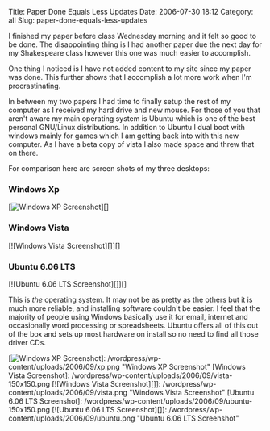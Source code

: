 Title: Paper Done Equals Less Updates
Date: 2006-07-30 18:12
Category: all
Slug: paper-done-equals-less-updates

I finished my paper before class Wednesday morning and it felt so good
to be done. The disappointing thing is I had another paper due the next
day for my Shakespeare class however this one was much easier to
accomplish.

One thing I noticed is I have not added content to my site since my
paper was done. This further shows that I accomplish a lot more work
when I'm procrastinating.

In between my two papers I had time to finally setup the rest of my
computer as I received my hard drive and new mouse. For those of you
that aren't aware my main operating system is Ubuntu which is one of the
best personal GNU/Linux distributions. In addition to Ubuntu I dual boot
with windows mainly for games which I am getting back into with this new
computer. As I have a beta copy of vista I also made space and threw
that on there.

For comparison here are screen shots of my three desktops:

### Windows Xp

[![Windows XP Screenshot][]][]

### Windows Vista

[![Windows Vista Screenshot][]][]

### Ubuntu 6.06 LTS

[![Ubuntu 6.06 LTS Screenshot][]][]

This is *the* operating system. It may not be as pretty as the others
but it is much more reliable, and installing software couldn't be
easier. I feel that the majority of people using Windows basically use
it for email, internet and occasionally word processing or spreadsheets.
Ubuntu offers all of this out of the box and sets up most hardware on
install so no need to find all those driver CDs.

  [Windows XP Screenshot]: /wordpress/wp-content/uploads/2006/09/xp-150x150.png
  [![Windows XP Screenshot][]]: /wordpress/wp-content/uploads/2006/09/xp.png
    "Windows XP Screenshot"
  [Windows Vista Screenshot]: /wordpress/wp-content/uploads/2006/09/vista-150x150.png
  [![Windows Vista Screenshot][]]: /wordpress/wp-content/uploads/2006/09/vista.png
    "Windows Vista Screenshot"
  [Ubuntu 6.06 LTS Screenshot]: /wordpress/wp-content/uploads/2006/09/ubuntu-150x150.png
  [![Ubuntu 6.06 LTS Screenshot][]]: /wordpress/wp-content/uploads/2006/09/ubuntu.png
    "Ubuntu 6.06 LTS Screenshot"
